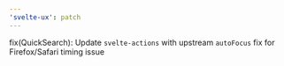 ```yaml
---
'svelte-ux': patch
---
```


fix(QuickSearch): Update `svelte-actions` with upstream `autoFocus` fix for Firefox/Safari timing issue
